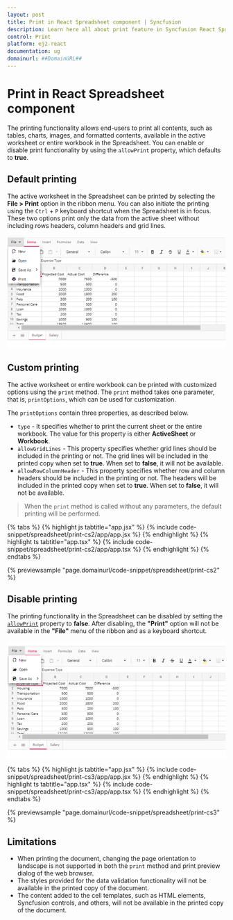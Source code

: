 ```yaml
---
layout: post
title: Print in React Spreadsheet component | Syncfusion
description: Learn here all about print feature in Syncfusion React Spreadsheet component of Syncfusion Essential JS 2 and more.
control: Print
platform: ej2-react
documentation: ug
domainurl: ##DomainURL##
---
```


# Print in React Spreadsheet component

The printing functionality allows end-users to print all contents, such as tables, charts, images, and formatted contents, available in the active worksheet or entire workbook in the Spreadsheet. You can enable or disable print functionality by using the `allowPrint` property, which defaults to **true**.

## Default printing

The active worksheet in the Spreadsheet can be printed by selecting the **File > Print** option in the ribbon menu. You can also initiate the printing using the `Ctrl` + `P` keyboard shortcut when the Spreadsheet is in focus. These two options print only the data from the active sheet without including rows headers, column headers and grid lines.

![Spreadsheet with print option](./images/spreadsheet_print_in_ribbon_menu.png)

## Custom printing

The active worksheet or entire workbook can be printed with customized options using the `print` method. The `print` method takes one parameter, that is, `printOptions`, which can be used for customization.

The `printOptions` contain three properties, as described below.

* `type` - It specifies whether to print the current sheet or the entire workbook. The value for this property is either **ActiveSheet** or **Workbook**.
* `allowGridLines` - This property specifies whether grid lines should be included in the printing or not. The grid lines will be included in the printed copy when set to **true**. When set to **false**, it will not be available.
* `allowRowColumnHeader` - This property specifies whether row and column headers should be included in the printing or not. The headers will be included in the printed copy when set to **true**. When set to **false**, it will not be available.

> When the `print` method is called without any parameters, the default printing will be performed.

{% tabs %}
{% highlight js tabtitle="app.jsx" %}
{% include code-snippet/spreadsheet/print-cs2/app/app.jsx %}
{% endhighlight %}
{% highlight ts tabtitle="app.tsx" %}
{% include code-snippet/spreadsheet/print-cs2/app/app.tsx %}
{% endhighlight %}
{% endtabs %}

 {% previewsample "page.domainurl/code-snippet/spreadsheet/print-cs2" %}

## Disable printing

The printing functionality in the Spreadsheet can be disabled by setting the [`allowPrint`](https://ej2.syncfusion.com/react/documentation/api/spreadsheet/#allowprint) property to **false**. After disabling, the **"Print"** option will not be available in the **"File"** menu of the ribbon and as a keyboard shortcut.

![Spreadsheet with print option disabled](./images/spreadsheet_print_disable.png)

{% tabs %}
{% highlight js tabtitle="app.jsx" %}
{% include code-snippet/spreadsheet/print-cs3/app/app.jsx %}
{% endhighlight %}
{% highlight ts tabtitle="app.tsx" %}
{% include code-snippet/spreadsheet/print-cs3/app/app.tsx %}
{% endhighlight %}
{% endtabs %}

 {% previewsample "page.domainurl/code-snippet/spreadsheet/print-cs3" %}

## Limitations

* When printing the document, changing the page orientation to landscape is not supported in both the `print` method and print preview dialog of the web browser.
* The styles provided for the data validation functionality will not be available in the printed copy of the document.
* The content added to the cell templates, such as HTML elements, Syncfusion controls, and others, will not be available in the printed copy of the document.